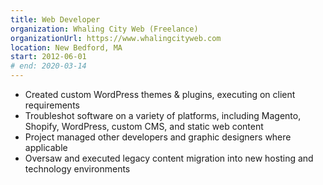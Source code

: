 ```yaml
---
title: Web Developer
organization: Whaling City Web (Freelance)
organizationUrl: https://www.whalingcityweb.com
location: New Bedford, MA
start: 2012-06-01
# end: 2020-03-14
---
```


-   Created custom WordPress themes & plugins, executing on client requirements
-   Troubleshot software on a variety of platforms, including Magento, Shopify, WordPress, custom CMS, and static web content
-   Project managed other developers and graphic designers where applicable
-   Oversaw and executed legacy content migration into new hosting and technology environments
